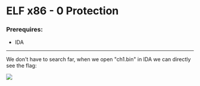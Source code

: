 # ELF x86 - 0 Protection

### Prerequires:

- IDA

-----------------

We don't have to search far, when we open "ch1.bin" in IDA we can directly see the flag:

<img src="https://cdn.discordapp.com/attachments/698984879823519827/767049631489851412/unknown.png">
